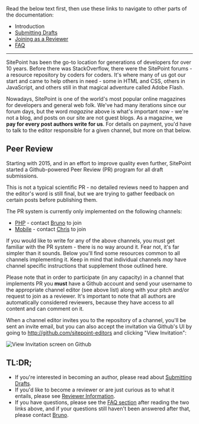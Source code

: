 Read the below text first, then use these links to navigate to other parts of the documentation:

- Introduction
- [Submitting Drafts](http://sitepoint.com/submitting-drafts-sitepoints-peer-review)
- [Joining as a Reviewer](http://www.sitepoint.com/becoming-sitepoints-peer-reviewer-how-and-why/)
- [FAQ](http://www.sitepoint.com/sitepoints-peer-review-faq/)

---

SitePoint has been the go-to location for generations of developers for over 10 years. Before there was StackOverflow, there were the SitePoint forums - a resource repository by coders for coders. It's where many of us got our start and came to help others in need - some in HTML and CSS, others in JavaScript, and others still in that magical adventure called Adobe Flash.

Nowadays, SitePoint is one of the world's most popular online magazines for developers and general web folk. We've had many iterations since our forum days, but the word *magazine* above is what's important now - we're not a blog, and posts on our site are not guest blogs. As a magazine, we **pay for every post authors write for us**. For details on payment, you'd have to talk to the editor responsible for a given channel, but more on that below.

## Peer Review

Starting with 2015, and in an effort to improve quality even further, SitePoint started a Github-powered Peer Review (PR) program for all draft submissions.

This is not a typical scientific PR - no detailed reviews need to happen and the editor's word is still final, but we are trying to gather feedback on certain posts before publishing them.

The PR system is currently only implemented on the following channels:

- [PHP](http://sitepoint.com/php) - contact [Bruno](mailto:bruno.skvorc@sitepoint.com) to join
- [Mobile](http://sitepoint.com/mobile) - contact [Chris](mailto:chris.ward@sitepoint.com) to join

If you would like to write for any of the above channels, you must get familiar with the PR system - there is no way around it. Fear not, it's far simpler than it sounds. Below you'll find some resources common to all channels implementing it. Keep in mind that individual channels *may* have channel specific instructions that supplement those outlined here.

Please note that in order to participate (in any capacity) in a channel that implements PR you **must** have a Github account and send your username to the appropriate channel editor (see above list) along with your pitch and/or request to join as a reviewer. It's important to note that all authors are automatically considered reviewers, because they have access to all content and can comment on it.

When a channel editor invites you to the repository of a channel, you'll be sent an invite email, but you can also accept the invitation via Github's UI by going to http://github.com/sitepoint-editors and clicking "View Invitation":

![View Invitation screen on Github](http://www.sitepoint.com/wp-content/uploads/2015/06/1433875614Screenshot-2015-06-09-20.44.33-1024x274.png)

## TL:DR;

- If you're interested in becoming an author, please read about [Submitting Drafts](http://www.sitepoint.com/submitting-drafts-for-sitepoints-peer-review/).
- If you'd like to become a reviewer or are just curious as to what it entails, please see [Reviewer Information](http://www.sitepoint.com/becoming-sitepoints-peer-reviewer-how-and-why/).
- If you have questions, please see the [FAQ section](http://www.sitepoint.com/sitepoints-peer-review-faq/) after reading the two links above, and if your questions still haven't been answered after that, please contact [Bruno](mailto:bruno.skvorc@sitepoint.com).
